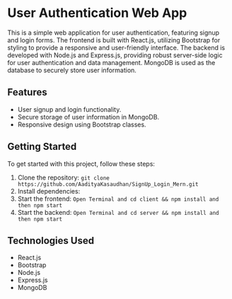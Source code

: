 # User Authentication Web App

This is a simple web application for user authentication, featuring signup and login forms. The frontend is built with React.js, utilizing Bootstrap for styling to provide a responsive and user-friendly interface. The backend is developed with Node.js and Express.js, providing robust server-side logic for user authentication and data management. MongoDB is used as the database to securely store user information.

## Features

- User signup and login functionality.
- Secure storage of user information in MongoDB.
- Responsive design using Bootstrap classes.

## Getting Started

To get started with this project, follow these steps:

1. Clone the repository: `git clone https://github.com/AadityaKasaudhan/SignUp_Login_Mern.git`
2. Install dependencies:
3. Start the frontend: `Open Terminal and cd client && npm install and then npm start`
4. Start the backend: `Open Terminal and cd server && npm install and then npm start`

## Technologies Used

- React.js
- Bootstrap
- Node.js
- Express.js
- MongoDB

